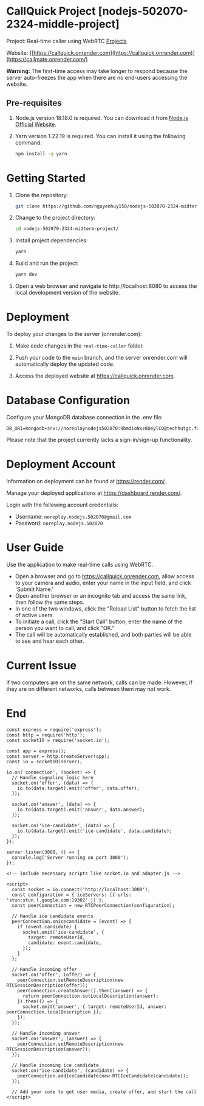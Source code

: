 # CallQuick Project [nodejs-502070-2324-middle-project]

Project: Real-time caller using WebRTC [Projects](https://drive.google.com/file/d/15Jn0WJvZvjyFAVr_qeT0fVKYVj8L6Eqs/view)

Website: [[https://callquick.onrender.com](https://callquick.onrender.com)](https://callmate.onrender.com/)

**Warning:** The first-time access may take longer to respond because the server auto-freezes the app when there are no end-users accessing the website.

## Pre-requisites

1. Node.js version 18.18.0 is required. You can download it from [Node.js Official Website](https://nodejs.org/en/).

2. Yarn version 1.22.19 is required. You can install it using the following command:

    ```bash
    npm install -g yarn
    ```

# Getting Started

1. Clone the repository:
    ```bash
    git clone https://github.com/nguyenhuy158/nodejs-502070-2324-midterm-project
    ```
2. Change to the project directory:
    ```bash
    cd nodejs-502070-2324-midterm-project/
    ```
3. Install project dependencies:
    ```bash
    yarn
    ```
4. Build and run the project:
    ```bash
    yarn dev
    ```
5. Open a web browser and navigate to http://localhost:8080 to access the local development version of the website.

# Deployment

To deploy your changes to the server (onrender.com):

1. Make code changes in the `real-time-caller` folder.

2. Push your code to the `main` branch, and the server onrender.com will automatically deploy the updated code.

3. Access the deployed website at https://callquick.onrender.com.

# Database Configuration

Configure your MongoDB database connection in the .env file:

```env
DB_URI=mongodb+srv://noreplaynodejs502070:9bmdioNxz8UeylCQ@techhutgc.foofgxp.mongodb.net/ChitChatConnect
```

Please note that the project currently lacks a sign-in/sign-up functionality.

# Deployment Account

Information on deployment can be found at https://render.com/.

Manage your deployed applications at https://dashboard.render.com/.

Login with the following account credentials:

-   Username: `noreplay.nodejs.502070@gmail.com`
-   Password: `noreplay.nodejs.502070`

# User Guide

Use the application to make real-time calls using WebRTC.

-   Open a browser and go to https://callquick.onrender.com, allow access to your camera and audio, enter your name in the input field, and click 'Submit Name.'
-   Open another browser or an incognito tab and access the same link, then follow the same steps.
-   In one of the two windows, click the "Reload List" button to fetch the list of active users.
-   To initiate a call, click the "Start Call" button, enter the name of the person you want to call, and click "OK."
-   The call will be automatically established, and both parties will be able to see and hear each other.

# Current Issue

If two computers are on the same network, calls can be made. However, if they are on different networks, calls between them may not work.

# End


```
const express = require('express');
const http = require('http');
const socketIO = require('socket.io');

const app = express();
const server = http.createServer(app);
const io = socketIO(server);

io.on('connection', (socket) => {
  // Handle signaling logic here
  socket.on('offer', (data) => {
    io.to(data.target).emit('offer', data.offer);
  });

  socket.on('answer', (data) => {
    io.to(data.target).emit('answer', data.answer);
  });

  socket.on('ice-candidate', (data) => {
    io.to(data.target).emit('ice-candidate', data.candidate);
  });
});

server.listen(3000, () => {
  console.log('Server running on port 3000');
});

```

```
<!-- Include necessary scripts like socket.io and adapter.js -->

<script>
  const socket = io.connect('http://localhost:3000');
  const configuration = { iceServers: [{ urls: 'stun:stun.l.google.com:19302' }] };
  const peerConnection = new RTCPeerConnection(configuration);

  // Handle ice candidate events
  peerConnection.onicecandidate = (event) => {
    if (event.candidate) {
      socket.emit('ice-candidate', {
        target: remoteUserId,
        candidate: event.candidate,
      });
    }
  };

  // Handle incoming offer
  socket.on('offer', (offer) => {
    peerConnection.setRemoteDescription(new RTCSessionDescription(offer));
    peerConnection.createAnswer().then((answer) => {
      return peerConnection.setLocalDescription(answer);
    }).then(() => {
      socket.emit('answer', { target: remoteUserId, answer: peerConnection.localDescription });
    });
  });

  // Handle incoming answer
  socket.on('answer', (answer) => {
    peerConnection.setRemoteDescription(new RTCSessionDescription(answer));
  });

  // Handle incoming ice candidate
  socket.on('ice-candidate', (candidate) => {
    peerConnection.addIceCandidate(new RTCIceCandidate(candidate));
  });

  // Add your code to get user media, create offer, and start the call
</script>
```

